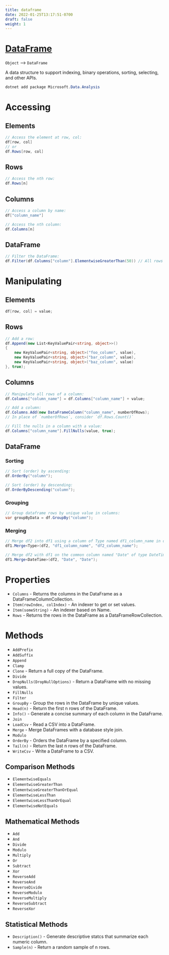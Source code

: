 ```yaml
---
title: dataframe
date: 2022-01-25T13:17:51-0700
draft: false
weight: 1
---
```

# [DataFrame](https://docs.microsoft.com/en-us/dotnet/api/microsoft.data.analysis.dataframe?view=ml-dotnet-preview)
`Object` –> `DataFrame`   

A data structure to support indexing, binary operations, sorting, selecting, and other APIs.
```powershell
dotnet add package Microsoft.Data.Analysis
```

# Accessing 
## Elements
```cs
// Access the element at row, col:
df[row, col]
// or
df.Rows[row, col]
```

## Rows
```cs
// Access the nth row:
df.Rows[n]
```

## Columns
```cs
// Access a column by name:
df["column_name"]

// Access the nth column:
df.Columns[n]
```

## DataFrame
```cs
// Filter the DataFrame:
df.Filter(df.Columns["column"].ElementwiseGreaterThan(50)) // All rows in column with values > 50.
```

# Manipulating
## Elements
```cs
df[row, col] = value;
```

## Rows
```cs
// Add a row:
df.Append(new List<KeyValuePair<string, object>>() 
{
    new KeyValuePair<string, object>("foo_column", value),
    new KeyValuePair<string, object>("bar_column", value),
    new KeyValuePair<string, object>("baz_column", value)
}, true);
```

## Columns
```cs
// Manipulate all rows of a column:
df.Columns["column_name"] = df.Columns["column_name"] + value;

// Add a column:
df.Columns.Add(new DataFrameColumn("column_name", numberOfRows);
// In place of `numberOfRows`, consider `df.Rows.Count()`

// Fill the nulls in a column with a value:
df.Columns["column_name"].FillNulls(value, true);
```

## DataFrame
### Sorting
```cs
// Sort (order) by ascending:
df.OrderBy("column");

// Sort (order) by descending:
df.OrderByDescending("column");
```
### Grouping
```cs
// Group dataframe rows by unique value in columns:
var groupByData = df.GroupBy("column");
```

### Merging
```cs
// Merge df2 into df1 using a column of Type named df1_column_name in df1 and df2_column_name in df2:
df1.Merge<Type>(df2, "df1_column_name", "df2_column_name");

// Merge df2 with df1 on the common column named "Date" of type DateTime:
df1.Merge<DateTime>(df2, "Date", "Date");
```

# Properties
- `Columns` - Returns the columns in the DataFrame as a DataFrameColumnCollection.
- `Item(rowIndex, colIndex)` - An indexer to get or set values.
- `Item(someString)` - An indexer based on Name.
- `Rows` - Returns the rows in the DataFrame as a DataFrameRowCollection.

# Methods
- `AddPrefix`
- `AddSuffix`
- `Append`
- `Clamp`
- `Clone` - Return a full copy of the DataFrame.
- `Divide`
- `DropNulls(DropNullOptions)` - Return a DataFrame with no missing values.
- `FillNulls`
- `Filter`
- `GroupBy` - Group the rows in the DataFrame by unique values.
- `Head(n)` - Return the first n rows of the DataFrame.
- `Info()` - Generate a concise summary of each column in the DataFrame.
- `Join`
- `LoadCsv` - Read a CSV into a DataFrame.
- `Merge` - Merge DataFrames with a database style join.
- `Modulo`
- `OrderBy` - Orders the DataFrame by a specified column.
- `Tail(n)` - Return the last n rows of the DataFrame.
- `WriteCsv` - Write a DataFrame to a CSV.

## Comparison Methods
- `ElementwiseEquals`
- `ElementwiseGreaterThan`
- `ElementwiseGreaterThanOrEqual`
- `ElementwiseLessThan`
- `ElementwiseLessThanOrEqual`
- `ElementwiseNotEquals`

## Mathematical Methods
- `Add`
- `And`
- `Divide`
- `Modulo`
- `Multiply`
- `Or`
- `Subtract`
- `Xor`
- `ReverseAdd`
- `ReverseAnd`
- `ReverseDivide`
- `ReverseModulo`
- `ReverseMultiply`
- `ReverseSubtract`
- `ReverseXor`

## Statistical Methods
- `Description()` - Generate descriptive statcs that summarize each numeric column.
- `Sample(n)` - Return a random sample of n rows.
